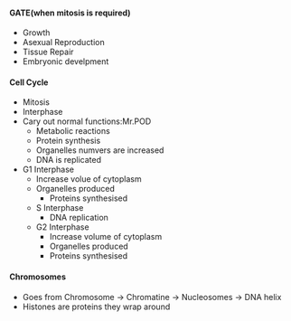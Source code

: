 #### GATE(when mitosis is required)
 - Growth
 - Asexual Reproduction
 - Tissue Repair
 - Embryonic develpment
#### Cell Cycle
 - Mitosis
 - Interphase
 - Cary out normal functions:Mr.POD
	 - Metabolic reactions
	 - Protein synthesis
	 - Organelles numvers are increased
	 - DNA is replicated
 - G1 Interphase
	 - Increase volue of cytoplasm
	 - Organelles produced
		 - Proteins synthesised
	 - S Interphase
		 - DNA replication
	 - G2 Interphase
		 - Increase volume of cytoplasm
		 - Organelles produced
		 - Proteins synthesised
#### Chromosomes
 - Goes from Chromosome -> Chromatine -> Nucleosomes ->  DNA helix
 - Histones are proteins they wrap around
<!--stackedit_data:
eyJoaXN0b3J5IjpbODg0NDc3NDEwLC0zNDAxNTM3NjQsMTIxNj
IxNjAzNCwzNjA2NjQyMTldfQ==
-->